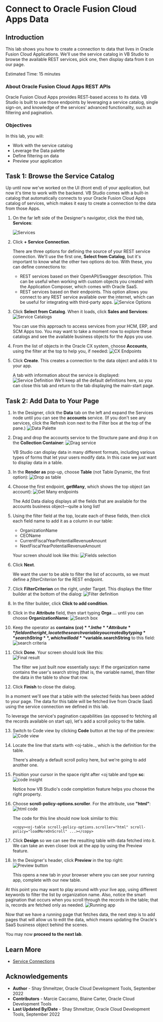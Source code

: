 # Connect to Oracle Fusion Cloud Apps Data

## Introduction

This lab shows you how to create a connection to data that lives in Oracle Fusion Cloud Applications. We'll use the service catalog in VB Studio to browse the available REST services, pick one, then display data from it on our page.

Estimated Time: 15 minutes

### About Oracle Fusion Cloud Apps REST APIs
Oracle Fusion Cloud Apps provides REST-based access to its data. VB Studio is built to use those endpoints by leveraging a service catalog, single sign-on, and knowledge of the services' advanced functionality, such as filtering and pagination.

### Objectives

In this lab, you will:
* Work with the service catalog
* Leverage the Data palette
* Define filtering on data
* Preview your application

## Task 1: Browse the Service Catalog

Up until now we've worked on the UI (front end) of your application, but now it's time to work with the backend. VB Studio comes with a built-in catalog that automatically connects to your Oracle Fusion Cloud Apps catalog of services, which makes it easy to create a connection to the data from those Apps.

1. On the far left side of the Designer's navigator, click the third tab, **Services**:

	![Services](images/servicetab2.png)

2. Click **+ Service Connection**.

	There are three options for defining the source of your REST service connection. We'll use the first one, **Select from Catalog**, but it's important to know what the other two options do too.  With these, you can define connections to:
	 * REST services based on their OpenAPI/Swagger description. This can be useful when working with custom objects you created with the Application Composer, which comes with Oracle SaaS.
	* REST services based on their endpoints. This option allows you connect to any REST service available over the internet, which can be useful for integrating with third-party apps.
		  ![Service Options](images/serviceoptions.png)


4. Click **Select from Catalog**. When it loads, click **Sales and Services**:
	  ![Service Catalogs](images/catalog.png)

	You can use this approach to access services from your HCM, ERP, and SCM Apps too. You may want to take a moment now to explore these catalogs and see the available business objects for the Apps you use.

5. From the list of objects in the Oracle CX system, choose **Accounts**, using the filter at the top to help you, if needed:
	  ![CX Endpoints](images/endpoints.png)

6. Click **Create**. This creates a connection to the data object and adds it to your app.		

	A tab with information about the service is displayed:
	  ![Service Definition](images/servicedef.png)
		We'll keep all the default definitions here, so you can close this tab and return to the tab displaying the main-start page.
## Task 2: Add Data to Your Page

1. In the Designer, click the **Data** tab on the left and expand the Services node until you can see the **accounts** service. (If you don't see any services, click the Refresh icon next to the Filter box at the top of the pane.)
	  ![Data Palette](images/datapalette.png)
2. Drag and drop the accounts service to the Structure pane and drop it on the **Collection Container**:
	  ![Drag service](images/drag1.png)

	VB Studio can display data in many different formats, including various types of forms that let your users modify data. In this case we just want to display data in a table.   

3. In the **Render as** pop-up, choose **Table** (not Table Dynamic, the first option):
	  ![Drop as table](images/table.png)
4. Choose the first endpoint, **getMany**, which shows the top object (an account):
	  ![Get Many endpoints](images/getmany.png)

	The Add Data dialog displays all the fields that are available for the accounts business object&mdash;quite a long list!  

5. Using the filter field at the top, locate each of these fields, then click each field name to add it as a column in our table:
	* OrganizationName
	* CEOName
	* CurrentFiscalYearPotentialRevenueAmount
	* NextFiscalYearPotentialRevenueAmount

	Your screen should look like this:
	  ![Fields selection](images/fields2.png)

6. Click **Next**.

	We want the user to be able to filter the list of accounts, so we must define a *filterCriterion* for the REST endpoint.

7. Click **FilterCriterion** on the right, under Target.
	This displays the filter builder at the bottom of the dialog:
	  ![Filter definition](images/FilterCriterion.png)
8. In the filter builder, click **Click to add condition**.
9. Click in the **Attribute** field, then start typing **Orga ...** until you can choose **OrganizationName**:
	  ![Search box](images/name.png)

10. Keep the operator as **contains ($co)**. In the **Attribute** field on the right, locate the search variable you created by typing **searchString**, which will add **$variable.searchString** to this field:
			  ![search criteria](images/search.png)


11. Click **Done**.  Your screen should look like this: 			
					  ![Final result](images/condition.png)

	The filter we just built now essentially says: If the organization name contains the user's search string (that is, the variable name), then filter the data in the table to show that row.

12. Click **Finish** to close the dialog.

In a moment we'll see that a table with the selected fields has been added to your page. The data for this table will be fetched live from Oracle SaaS using the service connection we defined in this lab.

To leverage the service's pagination capabilities (as opposed to fetching all the records available on start up), let's add a scroll policy to the table.

13. Switch to Code view by clicking **Code** button at the top of the preview:
					  ![Code view](images/codeview.png)
14. Locate the line that starts with <oj-table.., which is the definition for the table.

	There's already a default scroll policy here, but we're going to add another one.

15. Position your cursor in the space right after <oj table and type **sc**:
					  ![code insight](images/scrollpolicy.png)

	Notice how VB Studio's code completion feature helps you choose the right property.

16. Choose **scroll-policy-options.scroller**. For the attribute, use **"html"**:
											  ![html code](images/html.png)

	  The code for this line should now look similar to this:

		<copy><oj-table scroll-policy-options.scroller="html" scroll-policy="loadMoreOnScroll" ...></copy>


17. Click **Design** so we can see the resulting table with data fetched into it. We can take an even closer look at the app by using the Preview feature.  

18. In the Designer's header, click **Preview** in the top right:
											  ![Preview button](images/preview.png)

	This opens a new tab in your browser where you can see your running app, complete with our new table.

At this point you may want to play around with your live app, using different keywords to filter the list by organization name. Also, notice the smart pagination that occurs when you scroll through the records in the table; that is, records are fetched only as needed.
											  ![Running app](images/results.png)

Now that we have a running page that fetches data, the next step is to add pages that will allow us to edit the data, which means updating the Oracle's SaaS business object behind the scenes.

You may now **proceed to the next lab**.

## Learn More

* [Service Connections](https://docs.oracle.com/en/cloud/paas/visual-builder/visualbuilder-building-appui/add-service-connections-your-extension1.html)


## Acknowledgements
* **Author** - Shay Shmeltzer, Oracle Cloud Development Tools, September 2022
* **Contributors** -  Marcie Caccamo, Blaine Carter, Oracle Cloud Development Tools
* **Last Updated By/Date** - Shay Shmeltzer, Oracle Cloud Development Tools, September 2022
